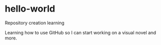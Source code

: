 # hello-world
Repository creation learning

Learning how to use GitHub so I can start working on a visual novel and more.
